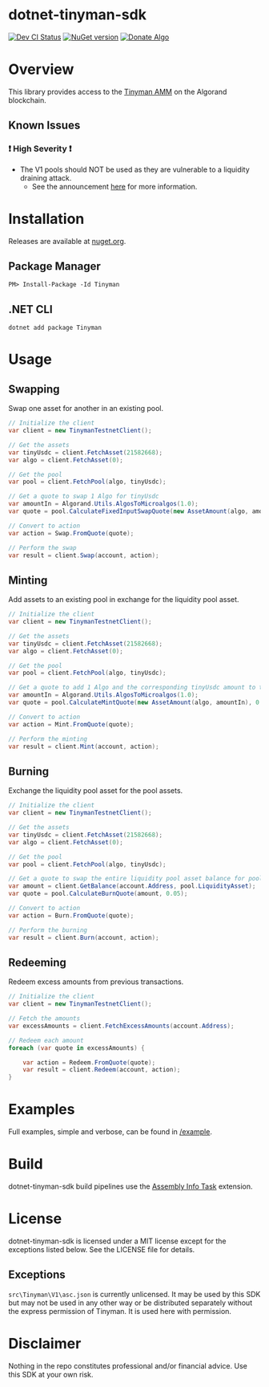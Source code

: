 # dotnet-tinyman-sdk
[![Dev CI Status](https://dev.azure.com/gbo-devops/github-pipelines/_apis/build/status/Tinyman%20Dev%20CI?branchName=develop)](https://dev.azure.com/gbo-devops/github-pipelines/_build/latest?definitionId=1&branchName=develop)
[![NuGet version](https://badge.fury.io/nu/tinyman.svg)](https://badge.fury.io/nu/tinyman)
[![Donate Algo](https://img.shields.io/badge/Donate-ALGO-000000.svg?style=flat)](https://algoexplorer.io/address/EJMR773OGLFAJY5L2BCZKNA5PXLDJOWJK4ED4XDYTYH57CG3JMGQGI25DQ)


# Overview
This library provides access to the [Tinyman AMM](https://docs.tinyman.org/) on the Algorand blockchain.

## Known Issues

### :exclamation: High Severity :exclamation:
* The V1 pools should NOT be used as they are vulnerable to a liquidity draining attack.
	* See the announcement [here](https://tinymanorg.medium.com/official-announcement-about-the-incidents-of-01-01-2022-56abb19d8b19) for more information.

# Installation
Releases are available at [nuget.org](https://www.nuget.org/packages/Tinyman/).

## Package Manager
```
PM> Install-Package -Id Tinyman
```

## .NET CLI
```
dotnet add package Tinyman
```

# Usage

## Swapping
Swap one asset for another in an existing pool.

```C#
// Initialize the client
var client = new TinymanTestnetClient();

// Get the assets
var tinyUsdc = client.FetchAsset(21582668);
var algo = client.FetchAsset(0);

// Get the pool
var pool = client.FetchPool(algo, tinyUsdc);

// Get a quote to swap 1 Algo for tinyUsdc
var amountIn = Algorand.Utils.AlgosToMicroalgos(1.0);
var quote = pool.CalculateFixedInputSwapQuote(new AssetAmount(algo, amountIn), 0.05);

// Convert to action
var action = Swap.FromQuote(quote);

// Perform the swap
var result = client.Swap(account, action);
```

## Minting
Add assets to an existing pool in exchange for the liquidity pool asset.

```C#
// Initialize the client
var client = new TinymanTestnetClient();

// Get the assets
var tinyUsdc = client.FetchAsset(21582668);
var algo = client.FetchAsset(0);

// Get the pool
var pool = client.FetchPool(algo, tinyUsdc);

// Get a quote to add 1 Algo and the corresponding tinyUsdc amount to the pool
var amountIn = Algorand.Utils.AlgosToMicroalgos(1.0);
var quote = pool.CalculateMintQuote(new AssetAmount(algo, amountIn), 0.05);

// Convert to action
var action = Mint.FromQuote(quote);

// Perform the minting
var result = client.Mint(account, action);
```

## Burning
Exchange the liquidity pool asset for the pool assets.

```C#
// Initialize the client
var client = new TinymanTestnetClient();

// Get the assets
var tinyUsdc = client.FetchAsset(21582668);
var algo = client.FetchAsset(0);

// Get the pool
var pool = client.FetchPool(algo, tinyUsdc);

// Get a quote to swap the entire liquidity pool asset balance for pooled assets
var amount = client.GetBalance(account.Address, pool.LiquidityAsset);
var quote = pool.CalculateBurnQuote(amount, 0.05);

// Convert to action
var action = Burn.FromQuote(quote);

// Perform the burning
var result = client.Burn(account, action);
```

## Redeeming
Redeem excess amounts from previous transactions.

```C#
// Initialize the client
var client = new TinymanTestnetClient();

// Fetch the amounts
var excessAmounts = client.FetchExcessAmounts(account.Address);

// Redeem each amount
foreach (var quote in excessAmounts) {

	var action = Redeem.FromQuote(quote);
	var result = client.Redeem(account, action);
}
```

# Examples
Full examples, simple and verbose, can be found in [/example](/example).

# Build
dotnet-tinyman-sdk build pipelines use the [Assembly Info Task](https://github.com/BMuuN/vsts-assemblyinfo-task) extension.

# License
dotnet-tinyman-sdk is licensed under a MIT license except for the exceptions listed below. See the LICENSE file for details.

## Exceptions
`src\Tinyman\V1\asc.json` is currently unlicensed. It may be used by this SDK but may not be used in any other way or be distributed separately without the express permission of Tinyman. It is used here with permission.

# Disclaimer
Nothing in the repo constitutes professional and/or financial advice. Use this SDK at your own risk.